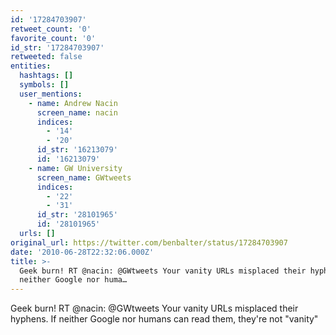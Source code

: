 ```yaml
---
id: '17284703907'
retweet_count: '0'
favorite_count: '0'
id_str: '17284703907'
retweeted: false
entities:
  hashtags: []
  symbols: []
  user_mentions:
    - name: Andrew Nacin
      screen_name: nacin
      indices:
        - '14'
        - '20'
      id_str: '16213079'
      id: '16213079'
    - name: GW University
      screen_name: GWtweets
      indices:
        - '22'
        - '31'
      id_str: '28101965'
      id: '28101965'
  urls: []
original_url: https://twitter.com/benbalter/status/17284703907
date: '2010-06-28T22:32:06.000Z'
title: >-
  Geek burn! RT @nacin: @GWtweets Your vanity URLs misplaced their hyphens. If
  neither Google nor huma…
---
```


Geek burn! RT @nacin: @GWtweets Your vanity URLs misplaced their hyphens. If neither Google nor humans can read them, they're not "vanity"
